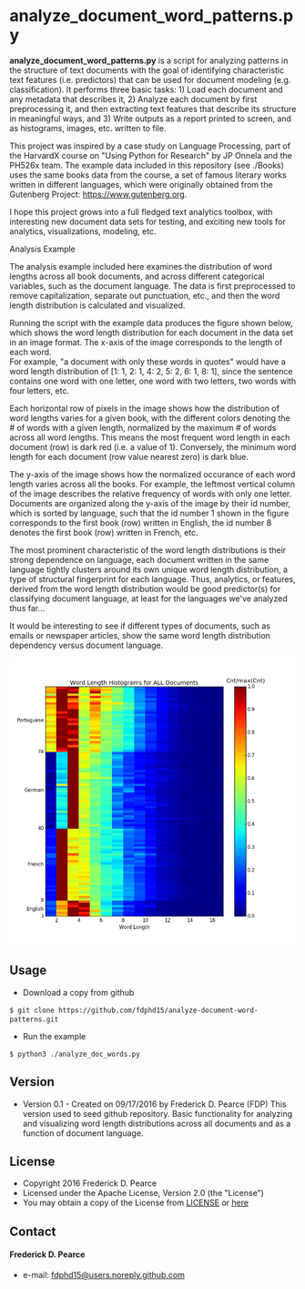 analyze_document_word_patterns.py
======
**analyze_document_word_patterns.py** is a script for analyzing patterns in the
structure of text documents with the goal of identifying characteristic 
text features (i.e. predictors) that can be used for document modeling (e.g. 
classification). It performs three basic tasks: 1) Load each document and any 
metadata that describes it, 2) Analyze each document by first preprocessing it,
and then extracting text features that describe its structure in meaningful 
ways, and 3) Write outputs as a report printed to screen, and as histograms, 
images, etc. written to file. 

This project was inspired by a case study on Language Processing, part of the
HarvardX course on "Using Python for Research" by JP Onnela and the PH526x 
team. The example data included in this repository (see ./Books) uses the same 
books data from the course, a set of famous literary works written in different 
languages, which were originally obtained from the Gutenberg Project: 
https://www.gutenberg.org.  

I hope this project grows into a full fledged text analytics toolbox, with 
interesting new document data sets for testing, and exciting new tools for 
analytics, visualizations, modeling, etc.

Analysis Example

The analysis example included here examines the distribution of word lengths 
across all book documents, and across different categorical variables, such as
the document language. The data is first preprocessed to remove capitalization,
separate out punctuation, etc., and then the word length distribution is 
calculated and visualized.  

Running the script with the example data produces the figure shown below, which
shows the word length distribution for each document in the data set in an 
image format. The x-axis of the image corresponds to the length of each word.  
For example, "a document with only these words in quotes" would have a word 
length distribution of [1: 1, 2: 1, 4: 2, 5: 2, 6: 1, 8: 1], since the sentence
contains one word with one letter, one word with two letters, two words with 
four letters, etc. 

Each horizontal row of pixels in the image shows how the distribution of word 
lengths varies for a given book, with the different colors denoting the # of
words with a given length, normalized by the maximum # of words across all 
word lengths. This means the most frequent word length in each document (row) 
is dark red (i.e. a value of 1). Conversely, the minimum word length for each 
document (row value nearest zero) is dark blue.
 
The y-axis of the image shows how the normalized occurance of each word length 
varies across all the books.  For example, the leftmost vertical column of the 
image describes the relative frequency of words with only one letter. Documents 
are organized along the y-axis of the image by their id number, which is sorted
by language, such that the id number 1 shown in the figure corresponds to the 
first book (row) written in English, the id number 8 denotes the first book 
(row) written in French, etc.

The most prominent characteristic of the word length distributions is their 
strong dependence on language, each document written in the same language 
tightly clusters around its own unique word length distribution, a type of 
structural fingerprint for each language.  Thus, analytics, or features, 
derived from the word length distribution would be good predictor(s) for 
classifying document language, at least for the languages we've analyzed thus 
far...

It would be interesting to see if different types of documents, such as emails 
or newspaper articles, show the same word length distribution dependency versus 
document language.

![Example Figure](https://github.com/fdphd15/analyze-document-word-patterns/blob/master/word_length_alldocs_img.png)

## Usage
* Download a copy from github

```
$ git clone https://github.com/fdphd15/analyze-document-word-patterns.git
```

* Run the example

```
$ python3 ./analyze_doc_words.py
```

## Version 
* Version 0.1 - Created on 09/17/2016 by Frederick D. Pearce (FDP)
                This version used to seed github repository.
                Basic functionality for analyzing and visualizing word 
                length distributions across all documents and as a function
                of document language.
## License 

* Copyright 2016 Frederick D. Pearce
* Licensed under the Apache License, Version 2.0 (the "License")
* You may obtain a copy of the License from
[LICENSE](https://github.com/fdphd15/analyze-document-word-patterns/blob/master/LICENSE.md) or
[here](http://www.apache.org/licenses/LICENSE-2.0)
 
## Contact
#### Frederick D. Pearce
* e-mail: fdphd15@users.noreply.github.com

